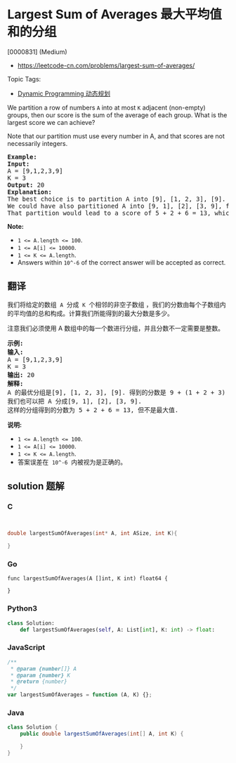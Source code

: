 # Largest Sum of Averages 最大平均值和的分组

[0000831] (Medium)

- https://leetcode-cn.com/problems/largest-sum-of-averages/

Topic Tags:

- [Dynamic Programming 动态规划](https://leetcode-cn.com/tag/dynamic-programming/)

We partition a row of numbers `A` into at most `K` adjacent (non-empty) groups, then our score is the sum of the average of each group. What is the largest score we can achieve?

Note that our partition must use every number in A, and that scores are not necessarily integers.

<pre><strong>Example:</strong>
<strong>Input:</strong> 
A = [9,1,2,3,9]
K = 3
<strong>Output:</strong> 20
<strong>Explanation:</strong> 
The best choice is to partition A into [9], [1, 2, 3], [9]. The answer is 9 + (1 + 2 + 3) / 3 + 9 = 20.
We could have also partitioned A into [9, 1], [2], [3, 9], for example.
That partition would lead to a score of 5 + 2 + 6 = 13, which is worse.
</pre>

**Note:**

- `1 <= A.length <= 100`.
- `1 <= A[i] <= 10000`.
- `1 <= K <= A.length`.
- Answers within `10^-6` of the correct answer will be accepted as correct.

## 翻译

我们将给定的数组  `A`  分成  `K`  个相邻的非空子数组 ，我们的分数由每个子数组内的平均值的总和构成。计算我们所能得到的最大分数是多少。

注意我们必须使用 A 数组中的每一个数进行分组，并且分数不一定需要是整数。

<pre><strong>示例:</strong>
<strong>输入:</strong> 
A = [9,1,2,3,9]
K = 3
<strong>输出:</strong> 20
<strong>解释:</strong> 
A 的最优分组是[9], [1, 2, 3], [9]. 得到的分数是 9 + (1 + 2 + 3) / 3 + 9 = 20.
我们也可以把 A 分成[9, 1], [2], [3, 9].
这样的分组得到的分数为 5 + 2 + 6 = 13, 但不是最大值.
</pre>

**说明:**

- `1 <= A.length <= 100`.
- `1 <= A[i] <= 10000`.
- `1 <= K <= A.length`.
- 答案误差在  `10^-6`  内被视为是正确的。

## solution 题解

### C

```c


double largestSumOfAverages(int* A, int ASize, int K){

}


```

### Go

```golang
func largestSumOfAverages(A []int, K int) float64 {

}
```

### Python3

```python
class Solution:
    def largestSumOfAverages(self, A: List[int], K: int) -> float:

```

### JavaScript

```javascript
/**
 * @param {number[]} A
 * @param {number} K
 * @return {number}
 */
var largestSumOfAverages = function (A, K) {};
```

### Java

```java
class Solution {
    public double largestSumOfAverages(int[] A, int K) {

    }
}
```
